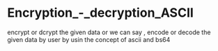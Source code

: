 # Encryption_-_decryption_ASCII
encrypt or dcrypt the given data or we can say , encode or decode the given data by user by usin the concept of ascii and bs64
